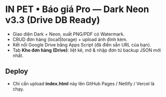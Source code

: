 # IN PET • Báo giá Pro — Dark Neon v3.3 (Drive DB Ready)

- Giao diện Dark + Neon, xuất PNG/PDF có Watermark.
- CRUD đơn hàng (localStorage) + upload ảnh đính kèm.
- Kết nối Google Drive bằng Apps Script (đã điền sẵn URL của bạn).
- Tab **Kho đơn hàng (Drive)**: liệt kê, mở & nhập đơn từ backup JSON mới nhất.

## Deploy
- Chỉ cần upload **index.html** này lên GitHub Pages / Netlify / Vercel là chạy.
